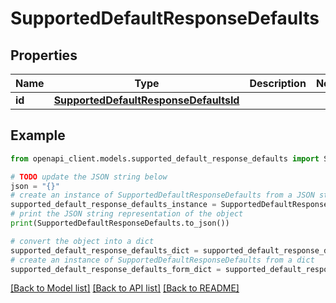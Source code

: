# SupportedDefaultResponseDefaults


## Properties

Name | Type | Description | Notes
------------ | ------------- | ------------- | -------------
**id** | [**SupportedDefaultResponseDefaultsId**](SupportedDefaultResponseDefaultsId.md) |  | 

## Example

```python
from openapi_client.models.supported_default_response_defaults import SupportedDefaultResponseDefaults

# TODO update the JSON string below
json = "{}"
# create an instance of SupportedDefaultResponseDefaults from a JSON string
supported_default_response_defaults_instance = SupportedDefaultResponseDefaults.from_json(json)
# print the JSON string representation of the object
print(SupportedDefaultResponseDefaults.to_json())

# convert the object into a dict
supported_default_response_defaults_dict = supported_default_response_defaults_instance.to_dict()
# create an instance of SupportedDefaultResponseDefaults from a dict
supported_default_response_defaults_form_dict = supported_default_response_defaults.from_dict(supported_default_response_defaults_dict)
```
[[Back to Model list]](../README.md#documentation-for-models) [[Back to API list]](../README.md#documentation-for-api-endpoints) [[Back to README]](../README.md)


